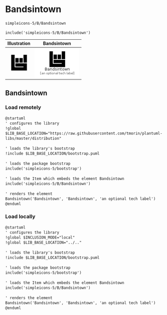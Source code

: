 # Bandsintown


```text
simpleicons-5/B/Bandsintown
```

```text
include('simpleicons-5/B/Bandsintown')
```



| Illustration | Bandsintown |
| :---: | :---: |
| ![illustration for Illustration](../../simpleicons-5/B/Bandsintown.png) | ![illustration for Bandsintown](../../simpleicons-5/B/Bandsintown.Local.png) |




## Bandsintown

### Load remotely
```plantuml
@startuml
' configures the library
!global $LIB_BASE_LOCATION="https://raw.githubusercontent.com/tmorin/plantuml-libs/master/distribution"

' loads the library's bootstrap
!include $LIB_BASE_LOCATION/bootstrap.puml

' loads the package bootstrap
include('simpleicons-5/bootstrap')

' loads the Item which embeds the element Bandsintown
include('simpleicons-5/B/Bandsintown')

' renders the element
Bandsintown('Bandsintown', 'Bandsintown', 'an optional tech label')
@enduml
```

### Load locally
```plantuml
@startuml
' configures the library
!global $INCLUSION_MODE="local"
!global $LIB_BASE_LOCATION="../.."

' loads the library's bootstrap
!include $LIB_BASE_LOCATION/bootstrap.puml

' loads the package bootstrap
include('simpleicons-5/bootstrap')

' loads the Item which embeds the element Bandsintown
include('simpleicons-5/B/Bandsintown')

' renders the element
Bandsintown('Bandsintown', 'Bandsintown', 'an optional tech label')
@enduml
```

